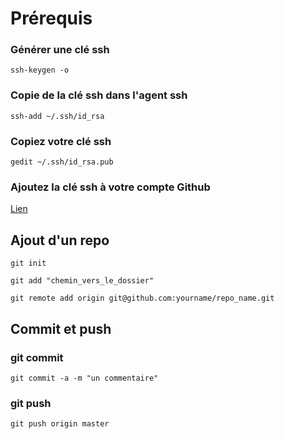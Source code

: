 # Prérequis

### Générer une clé ssh
```
ssh-keygen -o
```

### Copie de la clé ssh dans l'agent ssh
```
ssh-add ~/.ssh/id_rsa
```

### Copiez votre clé ssh
```
gedit ~/.ssh/id_rsa.pub
```

### Ajoutez la clé ssh à votre compte Github
[Lien](https://help.github.com/en/enterprise/2.15/user/articles/adding-a-new-ssh-key-to-your-github-account)

## Ajout d'un repo

```
git init
```

```
git add "chemin_vers_le_dossier"
```

```
git remote add origin git@github.com:yourname/repo_name.git 
```

## Commit et push

### git commit
```
git commit -a -m "un commentaire"
```

### git push
```
git push origin master
```
